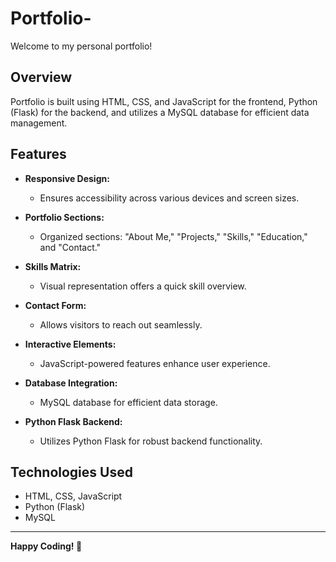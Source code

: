 # Portfolio-

Welcome to my personal portfolio!

## Overview

Portfolio is built using HTML, CSS, and JavaScript for the frontend, Python (Flask) for the backend, and utilizes a MySQL database for efficient data management.

## Features

- **Responsive Design:**
  - Ensures accessibility across various devices and screen sizes.
  
- **Portfolio Sections:**
  - Organized sections: "About Me," "Projects," "Skills," "Education," and "Contact."

- **Skills Matrix:**
  - Visual representation offers a quick skill overview.

- **Contact Form:**
  - Allows visitors to reach out seamlessly.

- **Interactive Elements:**
  - JavaScript-powered features enhance user experience.

- **Database Integration:**
  - MySQL database for efficient data storage.

- **Python Flask Backend:**
  - Utilizes Python Flask for robust backend functionality.

## Technologies Used

- HTML, CSS, JavaScript
- Python (Flask)
- MySQL

---

**Happy Coding! 🚀**


